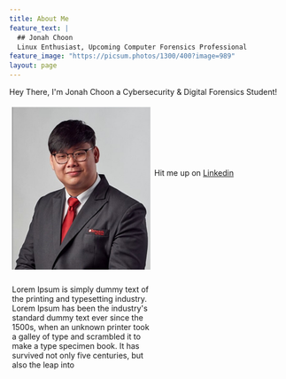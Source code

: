 ```yaml
---
title: About Me
feature_text: |
  ## Jonah Choon
  Linux Enthusiast, Upcoming Computer Forensics Professional
feature_image: "https://picsum.photos/1300/400?image=989"
layout: page
---
```


Hey There, I'm Jonah Choon a Cybersecurity & Digital Forensics Student!
<div class="row">
  <div class="column" style="float: left; width: 50%; padding: 5px;">
    <img src="/image/profile.png" alt="Profile Picture" width="250">
  </div>
  <div class="column" style="float: left; width: 50%; padding: 5px;">
    <p> Lorem Ipsum is simply dummy text of the printing and typesetting industry. Lorem Ipsum has been the industry's standard dummy text ever since the 1500s, when an unknown printer took a galley of type and scrambled it to make a type specimen book. It has survived not only five centuries, but also the leap into 
    </p>
  </div>
</div>
<br>
<br>
<br>

<link href="https://cdnjs.cloudflare.com/ajax/libs/font-awesome/4.7.0/css/font-awesome.min.css" rel="stylesheet">
<style>
  .fa {
    padding: 20px;
    font-size: 30px;
    width: 80px;
    text-align: center;
    text-decoration: none;
    margin: 5px 2px;
    border-radius: 50%;
  }
  
  .fa:hover {
    opacity: 0.7;
  }
  
  .fa-facebook {
    background: #3B5998;
    color: white;
  }
  
  .fa-linkedin {
    background: #007bb5;
    color: white;
  }
  
  .fa-instagram {
    background: #125688;
    color: white;
  }
</style>

<a href="#" class="fa fa-facebook"></a>
<a href="#" class="fa fa-linkedin"></a>
<a href="#" class="fa fa-instagram"></a>

Hit me up on <a href="https://www.linkedin.com/in/jonah-choon-528584195" target="_blank">Linkedin</a>

